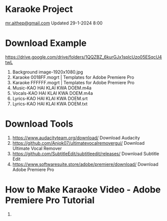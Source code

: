 # Karaoke Project
mr.aithep@gmail.com Updated 29-1-2024 8:00

# Download Example
https://drive.google.com/drive/folders/1QQZBZ_6kurGJx1splcUzo05ESqcU4twL
1. Background image-1920x1080.jpg
2. Karaoke 0018FF.mogrt | Templates for Adobe Premiere Pro
3. Karaoke FFFFFF.mogrt | Templates for Adobe Premiere Pro
4. Music-KAO HAI KLAI KWA DOEM.m4a 
5. Vocals-KAO HAI KLAI KWA DOEM.m4a
6. Lyrics-KAO HAI KLAI KWA DOEM.srt
7. Lyrics-KAO HAI KLAI KWA DOEM.txt 

# Download Tools
1. https://www.audacityteam.org/download/ Download Audacity
2. https://github.com/Anjok07/ultimatevocalremovergui/ Download Ultimate Vocal Remover
3. https://github.com/SubtitleEdit/subtitleedit/releases/ Download Subtitle Edit
4. https://www.softwaresuite.store/adobe/premiere/download/ Download Adobe Premiere Pro

# How to Make Karaoke Video - Adobe Premiere Pro Tutorial
1.
